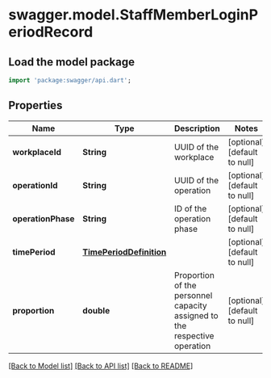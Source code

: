 # swagger.model.StaffMemberLoginPeriodRecord

## Load the model package
```dart
import 'package:swagger/api.dart';
```

## Properties
Name | Type | Description | Notes
------------ | ------------- | ------------- | -------------
**workplaceId** | **String** | UUID of the workplace | [optional] [default to null]
**operationId** | **String** | UUID of the operation | [optional] [default to null]
**operationPhase** | **String** | ID of the operation phase | [optional] [default to null]
**timePeriod** | [**TimePeriodDefinition**](TimePeriodDefinition.md) |  | [optional] [default to null]
**proportion** | **double** | Proportion of the personnel capacity assigned to the respective operation | [optional] [default to null]

[[Back to Model list]](../README.md#documentation-for-models) [[Back to API list]](../README.md#documentation-for-api-endpoints) [[Back to README]](../README.md)

